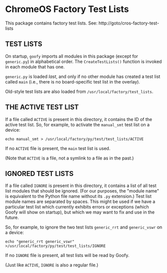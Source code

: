 <!--
 # Copyright 2016 The Chromium OS Authors. All rights reserved.
 # Use of this source code is governed by a BSD-style license that can be
 # found in the LICENSE file.
 -->

ChromeOS Factory Test Lists
===========================
This package contains factory test lists.
See: http://goto/cros-factory-test-lists

TEST LISTS
----------
On startup, `goofy` imports all modules in this package (except for
`generic.py`) in alphabetical order.  The `CreateTestLists()` function is
invoked in each module that has one.

`generic.py` is loaded *last*, and only if no other module has created
a test list called `main` (i.e., there is no board-specific test list
in the overlay).

Old-style test lists are also loaded from
`/usr/local/factory/test_lists`.

THE ACTIVE TEST LIST
--------------------
If a file called `ACTIVE` is present in this directory, it contains the
ID of the active test list.  So, for example, to activate the `manual_smt`
test list on a device:

    echo manual_smt > /usr/local/factory/py/test/test_lists/ACTIVE

If no `ACTIVE` file is present, the `main` test list is used.

(Note that `ACTIVE` is a file, not a symlink to a file as in the past.)

IGNORED TEST LISTS
------------------
If a file called `IGNORE` is present in this directory, it contains a list
of all test list modules that should be ignored.  (For our purposes, the
"module name" is equivalent to the Python file name without its `.py`
extension.)  Test list module names are separated by spaces.  This might
be used if we have a particular test list which currently exhibits errors
or exceptions (which Goofy will show on startup), but which we may want to
fix and use in the future.

So, for example, to ignore the two test lists `generic_rrt` and
`generic_vswr` on a device:

    echo "generic_rrt generic_vswr" >/usr/local/factory/py/test/test_lists/IGNORE

If no `IGNORE` file is present, all test lists will be read by Goofy.

(Just like `ACTIVE`, `IGNORE` is also a regular file.)
